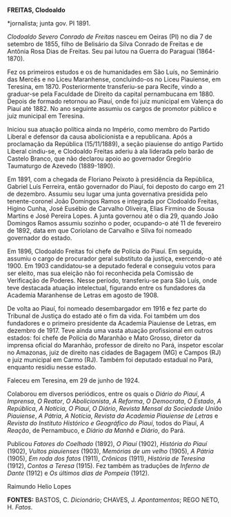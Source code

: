 **FREITAS, Clodoaldo**

\*jornalista; junta gov. PI 1891.

*Clodoaldo Severo Conrado de Freitas* nasceu em Oeiras (PI) no dia 7 de
setembro de 1855, filho de Belisário da Silva Conrado de Freitas e de
Antônia Rosa Dias de Freitas. Seu pai lutou na Guerra do Paraguai
(1864-1870).

Fez os primeiros estudos e os de humanidades em São Luís, no Seminário
das Mercês e no Liceu Maranhense, concluindo-os no Liceu Piauiense, em
Teresina, em 1870. Posteriormente transferiu-se para Recife, vindo a
graduar-se pela Faculdade de Direito da capital pernambucana em 1880.
Depois de formado retornou ao Piauí, onde foi juiz municipal em Valença
do Piauí até 1882. No ano seguinte assumiu os cargos de promotor público
e juiz municipal em Teresina.

Iniciou sua atuação política ainda no Império, como membro do Partido
Liberal e defensor da causa abolicionista e a republicana. Após a
proclamação da República (15/11/1889), a seção piauiense do antigo
Partido Liberal cindiu-se, e Clodoaldo Freitas aderiu à ala liderada
pelo barão de Castelo Branco, que não declarou apoio ao governador
Gregório Taumaturgo de Azevedo (1889-1890).

Em 1891, com a chegada de Floriano Peixoto à presidência da República,
Gabriel Luís Ferreira, então governador do Piauí, foi deposto do cargo
em 21 de dezembro. Assumiu seu lugar uma junta governativa presidida
pelo tenente-coronel João Domingos Ramos e integrada por Clodoaldo
Freitas, Higino Cunha, José Eusébio de Carvalho Oliveira, Elias Firmino
de Sousa Martins e José Pereira Lopes. A junta governou até o dia 29,
quando João Domingos Ramos assumiu sozinho o poder, ocupando-o até 11 de
fevereiro de 1892, data em que Coriolano de Carvalho e Silva foi nomeado
governador do estado.

Em 1896, Clodoaldo Freitas foi chefe de Polícia do Piauí. Em seguida,
assumiu o cargo de procurador geral substituto da justiça, exercendo-o
até 1900. Em 1903 candidatou-se a deputado federal e conseguiu votos
para ser eleito, mas sua eleição não foi reconhecida pela Comissão de
Verificação de Poderes. Nesse período, transferiu-se para São Luís, onde
teve destacada atuação intelectual, figurando entre os fundadores da
Academia Maranhense de Letras em agosto de 1908.

De volta ao Piauí, foi nomeado desembargador em 1916 e fez parte do
Tribunal de Justiça do estado até o fim da vida. Foi também um dos
fundadores e o primeiro presidente da Academia Piauiense de Letras, em
dezembro de 1917. Teve ainda uma vasta atuação profissional em outros
estados: foi chefe de Polícia do Maranhão e Mato Grosso, diretor da
imprensa oficial do Maranhão, professor de direito no Pará, inspetor
escolar no Amazonas, juiz de direito nas cidades de Bagagem (MG) e
Campos (RJ) e juiz municipal em Carmo (RJ). Também foi deputado estadual
no Pará, enquanto residiu nesse estado.

Faleceu em Teresina, em 29 de junho de 1924.

Colaborou em diversos periódicos, entre os quais o *Diário do Piauí*, *A
Imprensa*, *O Reator*, *O Abolicionista*, *A Reforma*, *O Democrata*, *O
Estado*, *A República*, *A Notícia*, *O Piauí*, *O Diário*, *Revista
Mensal da Sociedade União Piauiense*, *A Pátria*, *A Notícia*, *Revista
da Academia Piauiense de Letras* e *Revista do Instituto Histórico e
Geográfico do Piauí*, todos do Piauí, *A Reação*, de Pernambuco, e
*Diário da Manhã* e *Diário*, do Pará.

Publicou *Fatores do Coelhado* (1892), *O Piauí* (1902), *História do
Piauí* (1902), *Vultos piauienses* (1903), *Memórias de um velho*
(1905), *A Pátria* (1905), *Em roda dos fatos* (1911), *Crônicas*
(1911), *História de Teresina* (1912), *Contos a Teresa* (1915). Fez
também as traduções de *Inferno de Dante* (1912) e *Os últimos dias de
Pompeia* (1912).

Raimundo Helio Lopes

**FONTES:** BASTOS, C. *Dicionário*; CHAVES, J. *Apontamentos*; REGO
NETO, H. *Fatos.*
